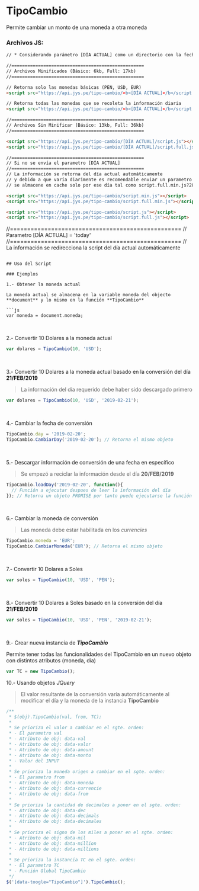# TipoCambio

Permite cambiar un monto de una moneda a otra moneda

### Archivos JS: 
```html
// * Considerando parámetro [DÍA ACTUAL] como un directorio con la fecha en formato yyyy-mm-dd (eg: 2019-02-20)

//==================================================
// Archivos Minificados (Básico: 6kb, Full: 17kb)
//==================================================

// Retorna solo las monedas básicas (PEN, USD, EUR)
<script src="https://api.jys.pe/tipo-cambio/<b>[DÍA ACTUAL]</b>/script.min.js"></script>

// Retorna todas las monedas que se recoleta la información diaria
<script src="https://api.jys.pe/tipo-cambio/<b>[DÍA ACTUAL]</b>/script.full.min.js"></script>

//==================================================
// Archivos Sin Minificar (Básico: 13kb, Full: 36kb)
//==================================================

<script src="https://api.jys.pe/tipo-cambio/[DÍA ACTUAL]/script.js"></script>
<script src="https://api.jys.pe/tipo-cambio/[DÍA ACTUAL]/script.full.js"></script>

//==================================================
// Si no se envía el parametro [DÍA ACTUAL]
//==================================================
// La información se retorna del día actual automáticamente
// y debido a que varía diarimente es recomendable enviar un parametro para que el archivo 
// se almacene en cache solo por ese día tal como script.full.min.js?20190222

<script src="https://api.jys.pe/tipo-cambio/script.min.js"></script>
<script src="https://api.jys.pe/tipo-cambio/script.full.min.js"></script>

<script src="https://api.jys.pe/tipo-cambio/script.js"></script>
<script src="https://api.jys.pe/tipo-cambio/script.full.js"></script>
```

//==================================================
// Parametro [DÍA ACTUAL] = 'today'
//==================================================
// La información se redirecciona la script del día actual automáticamente

<script src="https://api.jys.pe/tipo-cambio/today/script.min.js"></script>
<script src="https://api.jys.pe/tipo-cambio/today/script.full.min.js"></script>

<script src="https://api.jys.pe/tipo-cambio/today/script.js"></script>
<script src="https://api.jys.pe/tipo-cambio/today/script.full.js"></script>
```

## Uso del Script

### Ejemplos

1.- Obtener la moneda actual

La moneda actual se almacena en la variable moneda del objecto **document** y lo mismo en la función **TipoCambio**

```js
var moneda = document.moneda;
```

<br>

2.- Convertir 10 Dolares a la moneda actual

```js
var dolares = TipoCambio(10, 'USD');
```

<br>

3.- Convertir 10 Dolares a la moneda actual basado en la conversión del día **21/FEB/2019**

> La información del día requerido debe haber sido descargado primero

```js
var dolares = TipoCambio(10, 'USD', '2019-02-21');
```

<br>

4.- Cambiar la fecha de conversión

```js
TipoCambio.day = '2019-02-20';
TipoCambio.CambiarDay('2019-02-20'); // Retorna el mismo objeto
```

<br>

5.- Descargar información de conversión de una fecha en específico

> Se empezó a reciclar la información desde el día **20/FEB/2019**

```js
TipoCambio.loadDay('2019-02-20', function(){
  // Función a ejecutar despues de leer la información del día
}); // Retorna un objeto PROMISE por tanto puede ejecutarse la función THEN
```

<br>

6.- Cambiar la moneda de conversión

> Las moneda debe estar habilitada en los *currencies*

```js
TipoCambio.moneda = 'EUR';
TipoCambio.CambiarMoneda('EUR'); // Retorna el mismo objeto
```

<br>

7.- Convertir 10 Dolares a Soles

```js
var soles = TipoCambio(10, 'USD', 'PEN');
```

<br>

8.- Convertir 10 Dolares a Soles basado en la conversión del día **21/FEB/2019**

```js
var soles = TipoCambio(10, 'USD', 'PEN', '2019-02-21');
```

<br>

9.- Crear nueva instancia de **_TipoCambio_**

Permite tener todas las funcionalidades del TipoCambio en un nuevo objeto con distintos atributos (moneda, día)

```js
var TC = new TipoCambio();
```

10.- Usando objetos *JQuery*

> El valor resultante de la conversión varía automáticamente al modificar el día y la moneda de la instancia **TipoCambio**

```js
/**
 * $(obj).TipoCambio(val, from, TC);
 *
 * Se prioriza el valor a cambiar en el sgte. orden:
 * - El parametro val
 * - Atributo de obj: data-val
 * - Atributo de obj: data-valor
 * - Atributo de obj: data-amount
 * - Atributo de obj: data-monto
 * - Valor del INPUT
 *
 * Se prioriza la moneda origen a cambiar en el sgte. orden:
 * - El parametro from
 * - Atributo de obj: data-moneda
 * - Atributo de obj: data-currencie
 * - Atributo de obj: data-from
 *
 * Se prioriza la cantidad de decimales a poner en el sgte. orden:
 * - Atributo de obj: data-dec
 * - Atributo de obj: data-decimals
 * - Atributo de obj: data-decimales
 *
 * Se prioriza el signo de los miles a poner en el sgte. orden:
 * - Atributo de obj: data-mil
 * - Atributo de obj: data-million
 * - Atributo de obj: data-millions
 *
 * Se prioriza la instancia TC en el sgte. orden:
 * - El parametro TC
 * - Función Global TipoCambio
 */
$('[data-toogle="TipoCambio"]').TipoCambio();
```


